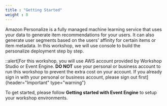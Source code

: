 ```yaml
---
title : "Getting Started"
weight : 8
---
```


Amazon Personalize is a fully managed machine learning service that uses your data to generate item recommendations for your users. It can also generate user segments based on the users' affinity for certain items or item metadata. In this workshop, we will use console to build the personalize deployment step by step.

::alert[For this workshop, you will use AWS account provided by Workshop Studio or Event Engine. **DO NOT** use your personal or business account to run this workshop to prevent the extra cost on your account. If you already sign in with your personal or business account, please sign out first]{header="Important" type="warning"}

To get started, please follow **Getting started with Event Engine** to setup your workshop environments.


